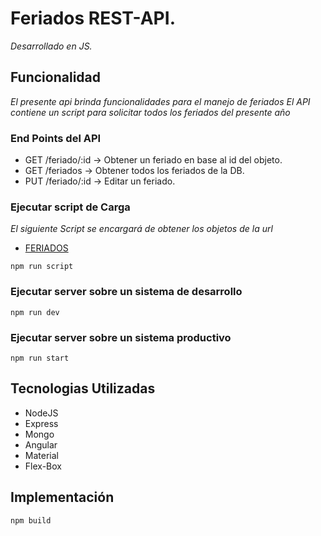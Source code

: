 # Feriados REST-API.

_Desarrollado en JS._

## Funcionalidad

_El presente api brinda funcionalidades para el manejo de feriados_
_El API contiene un script para solicitar todos los feriados del presente año_

### End Points del API

 * GET  /feriado/:id  -> Obtener un feriado en base al id del objeto.
 * GET  /feriados     -> Obtener todos los feriados de la DB.
 * PUT  /feriado/:id  -> Editar un feriado.

### Ejecutar script de Carga

_El siguiente Script se encargará de obtener los objetos de la url_

* [FERIADOS](http://nolaborables.com.ar/api/v2/feriados/[año]?incluir=opcional)

```
npm run script
```

### Ejecutar server sobre un sistema de desarrollo

```
npm run dev
```

### Ejecutar server sobre un sistema productivo

```
npm run start
```

## Tecnologias Utilizadas

 * NodeJS
 * Express
 * Mongo
 * Angular
 * Material
 * Flex-Box

## Implementación

```
npm build
```